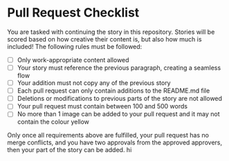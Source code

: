 # Pull Request Checklist

You are tasked with continuing the story in this repository. Stories will be scored based on how creative their content is, but also how much is included! The following rules must be followed:

- [ ] Only work-appropriate content allowed
- [ ] Your story must reference the previous paragraph, creating a seamless flow
- [ ] Your addition must not copy any of the previous story
- [ ] Each pull request can only contain additions to the README.md file
- [ ] Deletions or modifications to previous parts of the story are not allowed
- [ ] Your pull request must contain between 100 and 500 words
- [ ] No more than 1 image can be added to your pull request and it may not contain the colour yellow

Only once all requirements above are fulfilled, your pull request has no merge conflicts, and you have two approvals from the approved approvers, then your part of the story can be added.
hi
